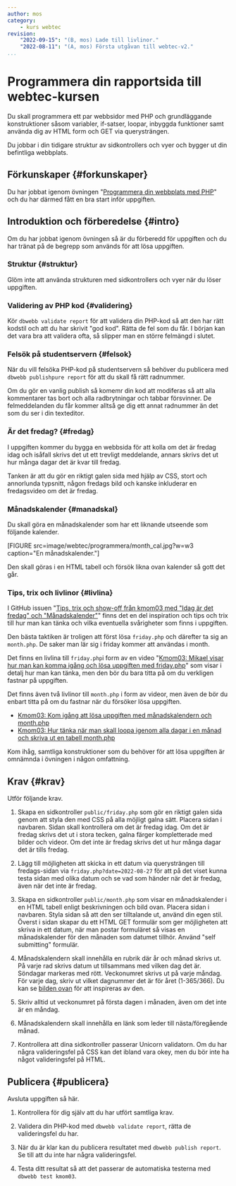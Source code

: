 ```yaml
---
author: mos
category:
    - kurs webtec
revision:
    "2022-09-15": "(B, mos) Lade till livlinor."
    "2022-08-11": "(A, mos) Första utgåvan till webtec-v2."
...
```

Programmera din rapportsida till webtec-kursen
===================================

Du skall programmera ett par webbsidor med PHP och grundläggande konstruktioner såsom variabler, if-satser, loopar, inbyggda funktioner samt använda dig av HTML form och GET via querysträngen.

Du jobbar i din tidigare struktur av sidkontrollers och vyer och bygger ut din befintliga webbplats.

<!--more-->



Förkunskaper {#forkunskaper}
-----------------------

Du har jobbat igenom övningen "[Programmera din webbplats med PHP](kunskap/programmera-din-webbplats-med-php)" och du har därmed fått en bra start inför uppgiften.



<!--
Genomgång {#genom}
------------------------

Här är en video som "pratar" dig igenom uppgiftens upplägg och visar hur du kommer igång.

[YOUTUBE src="gKzwQTG9eCI" width=700 caption="Kurs mvc kmom03 tisdagsgenomgång, del 3/3 uppgiften (Zoom med Mikael)."]
-->



Introduktion och förberedelse {#intro}
-----------------------

Om du har jobbat igenom övningen så är du förberedd för uppgiften och du har tränat på de begrepp som används för att lösa uppgiften.



### Struktur {#struktur}

Glöm inte att använda strukturen med sidkontrollers och vyer när du löser uppgiften.



### Validering av PHP kod {#validering}

Kör `dbwebb validate report` för att validera din PHP-kod så att den har rätt kodstil och att du har skrivit "god kod". Rätta de fel som du får. I början kan det vara bra att validera ofta, så slipper man en större felmängd i slutet.



### Felsök på studentservern {#felsok}

När du vill felsöka PHP-kod på studentservern så behöver du publicera med `dbwebb publishpure report` för att du skall få rätt radnummer.

Om du gör en vanlig publish så komemr din kod att modiferas så att alla kommentarer tas bort och alla radbrytningar och tabbar försvinner. De felmeddelanden du får kommer alltså ge dig ett annat radnummer än det som du ser i din texteditor.



### Är det fredag? {#fredag}

I uppgiften kommer du bygga en webbsida för att kolla om det är fredag idag och isåfall skrivs det ut ett trevligt meddelande, annars skrivs det ut hur många dagar det är kvar till fredag. 

Tanken är att du gör en riktigt galen sida med hjälp av CSS, stort och annorlunda typsnitt, någon fredags bild och kanske inkluderar en fredagsvideo om det är fredag.



### Månadskalender {#manadskal}

Du skall göra en månadskalender som har ett liknande utseende som följande kalender.

[FIGURE src=image/webtec/programmera/month_cal.jpg?w=w3 caption="En månadskalender."]

Den skall göras i en HTML tabell och försök likna ovan kalender så gott det går. 



### Tips, trix och livlinor {#livlina}

I GitHub issuen "[Tips, trix och show-off från kmom03 med "Idag är det fredag" och "Månadskalender"](https://github.com/dbwebb-se/webtec/issues/15)" finns det en del inspiration och tips och trix till hur man kan tänka och vilka eventuella svårigheter som finns i uppgiften.

Den bästa taktiken är troligen att först lösa `friday.php` och därefter ta sig an `month.php`. De saker man lär sig i friday kommer att användas i month.

Det finns en livlina till `friday.php`i form av en video "[Kmom03: Mikael visar hur man kan komma igång och lösa uppgiften med friday.php](https://www.youtube.com/watch?v=APLHs5D94YI)" som visar i detalj hur man kan tänka, men den bör du bara titta på om du verkligen fastnar på uppgiften.

Det finns även två livlinor till `month.php` i form av videor, men även de bör du enbart titta på om du fastnar när du försöker lösa uppgiften.

* [Kmom03: Kom igång att lösa uppgiften med månadskalendern och month.php](https://www.youtube.com/watch?v=px0TlLwMpeA)
* [Kmom03: Hur tänka när man skall loopa igenom alla dagar i en månad och skriva ut en tabell month.php](https://www.youtube.com/watch?v=4G3JsRx24s8)

Kom ihåg, samtliga konstruktioner som du behöver för att lösa uppgiften är omnämnda i övningen i någon omfattning.



Krav {#krav}
-----------------------

Utför följande krav.

1. Skapa en sidkontroller `public/friday.php` som gör en riktigt galen sida genom att styla den med CSS på alla möjligt galna sätt. Placera sidan i navbaren. Sidan skall kontrollera om det är fredag idag. Om det är fredag skrivs det ut i stora tecken, galna färger kompletterade med bilder och videor. Om det inte är fredag skrivs det ut hur många dagar det är tills fredag.

1. Lägg till möjligheten att skicka in ett datum via querysträngen till fredags-sidan via `friday.php?date=2022-08-27` för att på det viset kunna testa sidan med olika datum och se vad som händer när det är fredag, även när det inte är fredag.

1. Skapa en sidkontroller `public/month.php` som visar en månadskalender i en HTML tabell enligt beskrivningen och bild ovan. Placera sidan i navbaren. Styla sidan så att den ser tilltalande ut, använd din egen stil. Överst i sidan skapar du ett HTML GET formulär som ger möjligheten att skriva in ett datum, när man postar formuläret så visas en månadskalender för den månaden som datumet tillhör. Använd "self submitting" formulär.

1. Månadskalendern skall innehålla en rubrik där år och månad skrivs ut. På varje rad skrivs datum ut tillsammans med vilken dag det är. Söndagar markeras med rött. Veckonumret skrivs ut på varje måndag. För varje dag, skriv ut vilket dagnummer det är för året (1-365/366). Du kan se [bilden ovan](#manadskal) för att inspireras av den.

1. Skriv alltid ut veckonumret på första dagen i månaden, även om det inte är en måndag.

1. Månadskalendern skall innehålla en länk som leder till nästa/föregående månad.

1. Kontrollera att dina sidkontroller passerar Unicorn validatorn. Om du har några valideringsfel på CSS kan det ibland vara okey, men du bör inte ha något valideringsfel på HTML.


<!--
Extrauppgift {#extra}
-----------------------

Gör följande extrauppgifter om du har tid, lust och energi.

1. Skriv allt
-->



Publicera {#publicera}
-----------------------

Avsluta uppgiften så här.

1. Kontrollera för dig själv att du har utfört samtliga krav.

1. Validera din PHP-kod med `dbwebb validate report`, rätta de valideringsfel du har.

1. När du är klar kan du publicera resultatet med `dbwebb publish report`. Se till att du inte har några valideringsfel.

1. Testa ditt resultat så att det passerar de automatiska testerna med `dbwebb test kmom03`.
